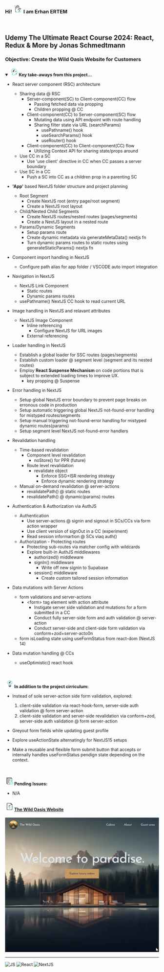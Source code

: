 ### Hi! <img src="https://raw.githubusercontent.com/erhanertem/erhanertem/main/icons/wave.gif" width="30px"/> **I am Erhan ERTEM**

&emsp;

## Udemy The Ultimate React Course 2024: React, Redux & More by Jonas Schmedtmann

### **Objective:** Create the Wild Oasis Website for Customers

<details open>

<summary><img src="https://raw.githubusercontent.com/erhanertem/erhanertem/main/icons/education.gif" width="30px"/><strong>Key take-aways from this project...</strong></summary>

- React server component (RSC) architecture

  - Sharing data @ RSC
    - Server-component(SC) to Client-component(CC) flow
      - Passing fetched data via propping
      - Children propping @ CC
    - Client-component(CC) to Server-component(SC) flow
      - Mutating data using API endpoint with route handling
      - Sharing filter state via URL (searchParams)
        - usePathname() hook
        - useSearchParams() hook
        - useRouter() hook
    - Client-component(CC) to Client-component(CC) flow
      - Utilizing Context API for sharing state/props around
  - Use CC in a SC
    - Use 'use client' directive in CC when CC passes a server boundary
  - Use SC in a CC
    - Push a SC into CC as a children prop in a parenting SC

- <strong>'App'</strong> based NextJS folder structure and project planning

  - Root Segment
    - Create NextJS root (entry page/root segment)
    - Create a NextJS root layout
  - Child/Nested Child Segments
    - Create NextJS routes/nested routes (pages/segments)
    - Create a NextJS layout in a nested route
  - Params/Dynamic Segments
    - Setup params route
    - Create dynamic metadata via generateMetaData() nextjs fn
    - Turn dynamic params routes to static routes using generateStaticParams() nextjs fn

- Component import handling in NextJS

  - Configure path alias for app folder / VSCODE auto import integration

- Navigation in NextJS

  - NextJS Link Component
    - Static routes
    - Dynamic params routes
  - usePathname() NextJS CC hook to read current URL

- Image handling in NextJS and relavant attributes

  - NextJS Image Component
    - Inline referencing
      - Configure NextJS for URL images
    - External referencing

- Loader handling in NextJS

  - Establish a global loader for SSC routes (pages/segments)
  - Establish custom loader @ segment level (segment and its nested routes)
  - Employ <strong>React Suspense Mechanism</strong> on code portions that is subject to extended loading times to improve UX.
    - key propping @ Suspense

- Error handling in NextJS

  - Setup global NextJS error boundary to prevent page breaks on erronous code in production
  - Setup automatic triggering global NextJS not-found-error handling for mistyped routes/segments
  - Setup manual triggering not-found-error handling for mistyped dynamic routes(params)
  - Setup segment level NextJS not-found-error handlers

- Revalidation handling

  - Time-based revalidation
    - Component level revalidation
      - noStore() for PPR (future)
    - Route level revalidation
      - revalidate object
        - Enforce SSG+ISR rendering strategy
        - Enforce dynamic rendering strategy
  - Manual on-demand revalidation @ server-actions
    - revalidatePath() @ static routes
    - revalidatePath() @ dynamic(params) routes

- Authentication & Authorization via AuthJS

  - Authentication
    - Use server-actions @ signin and signout in SCs/CCs via form action wrapper
    - Use client version of signOut in a CC (experiment)
    - Read session informartion @ SCs viaq auth()
  - Authorization - Protecting routes
    - Protecting sub-routes via matcher config with wildcards
    - Explore built-in AuthJS middlewares
      - authorized() middleware
      - signIn() middleware
        - Write off new signin to Supabase
      - session() middleware
        - Create custom tailored session information

- Data mutations with Server Actions

  - form validations and server-actions
    - \<form> tag element with action attribute
      - Instigate server side validation and mutations for a form submitted in a CC
      - Conduct fully server-side form and auth validation @ server-action
      - Conduct server-side and client-side form validation via conform+zod+server-acto0n
  - form isLoading state using useFormStatus from react-dom (NextJS 14)

- Data mutation handling @ CCs

  - useOptimistic() react hook

  </details>

&emsp;

<img src="https://raw.githubusercontent.com/erhanertem/erhanertem/main/icons/learning.gif" width="30px"/><strong>In addition to the project cirriculum:</strong>

- Instead of sole server-action side form validation, explored:

  1. client-side validation via react-hook-form, server-side auth validation @ form server-action
  2. client-side validation and server-side revalidation via conform+zod, server-side auth validation @ form server-action

- Greyout form fields while updating guest profile
- Explore useActionState alternatingly for NextJS15 setups
- Make a reusable and flexible form submit button that accepts or internally handles useFormStatus pendign state depending on the context.

  &emsp;

<img src="https://raw.githubusercontent.com/erhanertem/erhanertem/main/icons/report.gif" width="30px"/><strong>Pending Issues:</strong>

- N/A

#### <img src="https://raw.githubusercontent.com/erhanertem/erhanertem/main/icons/file.gif" width="30px"/>[The Wild Oasis Website](https://website-wild-oasis-erhan-ertem.netlify.app)

<img src="./screenshot.webp" width="600px"/>

---

![JS](https://img.shields.io/badge/JavaScript-323330?style=square&logo=javascript&logoColor=F7DF1E)
![React](https://img.shields.io/badge/React-20232A?style=square&logo=react&logoColor=61DAF)
![NextJS](https://img.shields.io/badge/Next%20js-000000?style=square&logo=nextdotjs&logoColor=white)
